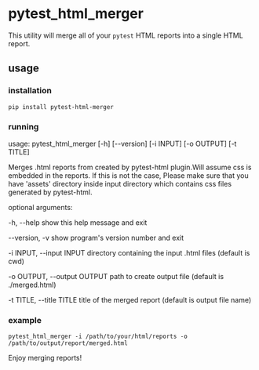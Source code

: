 # pytest_html_merger

This utility will merge all of your `pytest` HTML reports into a single HTML report.

## usage

### installation
`pip install pytest-html-merger`

### running
usage: pytest_html_merger [-h] [--version] [-i INPUT] [-o OUTPUT] [-t TITLE]

Merges .html reports from created by pytest-html plugin.Will assume css is embedded in the reports. 
If this is not the case, Please make sure that you have 'assets' directory inside input directory 
which contains css files generated by pytest-html.

optional arguments:

  -h, --help            show this help message and exit

  --version, -v         show program's version number and exit

  -i INPUT, --input INPUT
                        directory containing the input .html files (default is cwd)

  -o OUTPUT, --output OUTPUT
                        path to create output file (default is ./merged.html)

  -t TITLE, --title TITLE
                        title of the merged report (default is output file name)

### example
`pytest_html_merger -i /path/to/your/html/reports -o /path/to/output/report/merged.html`

Enjoy merging reports!

